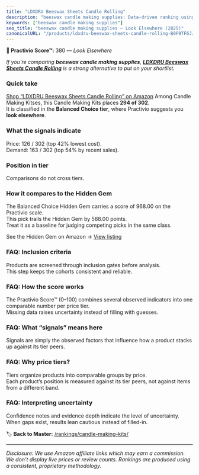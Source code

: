 ```yaml
---
title: "LDXDRU Beeswax Sheets Candle Rolling"
description: "beeswax candle making supplies: Data-driven ranking using the Practivio Score™. Positioned by quality, value, demand, findability, momentum."
keywords: ["beeswax candle making supplies"]
seo_title: "beeswax candle making supplies — Look Elsewhere (2025)"
canonicalURL: "/products/ldxdru-beeswax-sheets-candle-rolling-B0F9TF6JJ7/"
---
```


**🚫 Practivio Score™:** 380 — _Look Elsewhere_


*If you're comparing **beeswax candle making supplies**, **[LDXDRU Beeswax Sheets Candle Rolling](https://www.amazon.com/dp/B0F9TF6JJ7?tag=practivio-20)** is a strong alternative to put on your shortlist.*
### Quick take
[Shop “LDXDRU Beeswax Sheets Candle Rolling” on Amazon](https://www.amazon.com/dp/B0F9TF6JJ7?tag=practivio-20)
Among Candle Making Kitses, this Candle Making Kits places **294 of 302**.  
It is classified in the **Balanced Choice tier**, where Practivio suggests you **look elsewhere**.

### What the signals indicate
Price: 126 / 302 (top 42% lowest cost).  
Demand: 163 / 302 (top 54% by recent sales).

### Position in tier
Comparisons do not cross tiers.

### How it compares to the Hidden Gem
The Balanced Choice Hidden Gem carries a score of 968.00 on the Practivio scale.  
This pick trails the Hidden Gem by 588.00 points.  
Treat it as a baseline for judging competing picks in the same class.  

See the Hidden Gem on Amazon → [View listing](https://www.amazon.com/dp/B09G74PT1J?tag=practivio-20)

### FAQ: Inclusion criteria
Products are screened through inclusion gates before analysis.  
This step keeps the cohorts consistent and reliable.

### FAQ: How the score works
The Practivio Score™ (0–100) combines several observed indicators into one comparable number per price tier.  
Missing data raises uncertainty instead of filling with guesses.

### FAQ: What “signals” means here
Signals are simply the observed factors that influence how a product stacks up against its tier peers.

### FAQ: Why price tiers?
Tiers organize products into comparable groups by price.  
Each product’s position is measured against its tier peers, not against items from a different band.

### FAQ: Interpreting uncertainty
Confidence notes and evidence depth indicate the level of uncertainty.  
When gaps exist, results lean cautious instead of filled-in.


🏷️ **Back to Master:** [/rankings/candle-making-kits/](/rankings/candle-making-kits/)

---
_Disclosure: We use Amazon affiliate links which may earn a commission. We don’t display live prices or review counts. Rankings are produced using a consistent, proprietary methodology._
